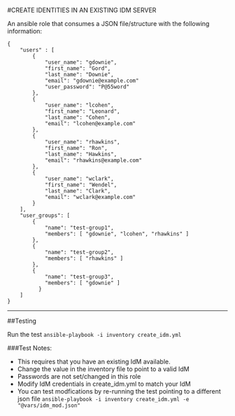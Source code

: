 #CREATE IDENTITIES IN AN EXISTING IDM SERVER

An ansible role that consumes a JSON file/structure with the following information:
```
{
    "users" : [
        {
            "user_name": "gdownie",
            "first_name": "Gord",
            "last_name": "Downie",
            "email": "gdownie@example.com"
            "user_password": "P@55word"
        },
        {
            "user_name": "lcohen",
            "first_name": "Leonard",
            "last_name": "Cohen",
            "email": "lcohen@example.com"
        },
        {
            "user_name": "rhawkins",
            "first_name": "Ron",
            "last_name": "Hawkins",
            "email": "rhawkins@example.com"
        },
        {
            "user_name": "wclark",
            "first_name": "Wendel",
            "last_name": "Clark",
            "email": "wclark@example.com"
        }
    ],
    "user_groups": [
        {
            "name": "test-group1",
            "members": [ "gdownie", "lcohen", "rhawkins" ]
        },
        {
            "name": "test-group2",
            "members": [ "rhawkins" ]
        },
        {
            "name": "test-group3",
            "members": [ "gdownie" ]
          }
    ]
}

```

---
##Testing

Run the test ```ansible-playbook -i inventory create_idm.yml```

###Test Notes:

* This requires that you have an existing IdM available.
* Change the value in the inventory file to point to a valid IdM
* Passwords are not set/changed in this role
* Modify IdM credentials in create_idm.yml to match your IdM
* You can test modfications by re-running the test pointing to a different json file ```ansible-playbook -i inventory create_idm.yml -e "@vars/idm_mod.json"```
